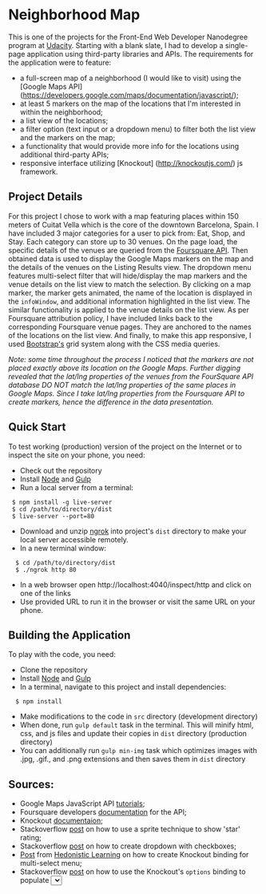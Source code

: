 # Neighborhood Map
This is one of the projects for the Front-End Web Developer Nanodegree program at [Udacity](https://www.udacity.com/course/front-end-web-developer-nanodegree--nd001).
Starting with a blank slate, I had to develop a single-page application using third-party libraries and APIs.
The requirements for the application were to feature:
* a full-screen map of a neighborhood (I would like to visit) using the [Google Maps API] (https://developers.google.com/maps/documentation/javascript/);
* at least 5 markers on the map of the locations that I'm interested in within the neighborhood;
* a list view of the locations;
* a filter option (text input or a dropdown menu) to filter both the list view and the markers on the map;
* a functionality that would provide more info for the locations using additional third-party APIs;
* responsive interface utilizing [Knockout] (http://knockoutjs.com/) js framework.

## Project Details
For this project I chose to work with a map featuring places within 150 meters of Cuitat Vella which is the core of the downtown Barcelona, Spain.
I have included 3 major categories for a user to pick from: Eat, Shop, and Stay. Each category can store up to 30 venues.
On the page load, the specific details of the venues are queried from the [Foursquare API](https://developer.foursquare.com/).
Then obtained data is used to display the Google Maps markers on the map and the details of the venues on the Listing Results view.
The dropdown menu features multi-select filter that will hide/display the map markers and the venue details on the list view to match the selection.
By clicking on a map marker, the marker gets animated, the name of the location is displayed in the ```infoWindow```, and additional information highlighted in the list view.
The similar functionality is applied to the venue details on the list view.
As per Foursquare attribution policy, I have included links back to the corresponding Foursquare venue pages. They are anchored to the names of the locations on the list view.
And finally, to make this app responsive, I used [Bootstrap's](https://getbootstrap.com/) grid system along with the CSS media queries.

*Note: some time throughout the process I noticed that the markers are not placed exactly above its location on the Google Maps. Further digging revealed that the lat/lng properties of the venues from the FourSquare API database DO NOT match the lat/lng properties of the same places in Google Maps.
Since I take lat/lng properties from the Foursquare API to create markers, hence the difference in the data presentation.*

## Quick Start
To test working (production) version of the project on the Internet or to inspect the site on your phone, you need:
* Check out the repository
* Install [Node](https://nodejs.org/en/) and [Gulp](https://gulpjs.com/)
* Run a local server from a terminal:
 ```
  $ npm install -g live-server
  $ cd /path/to/directory/dist
  $ live-server --port=80
  ```
* Download and unzip [ngrok](https://ngrok.com/) into project's ```dist``` directory to make your local server accessible remotely.
* In a new terminal window:
```
  $ cd /path/to/directory/dist
  $ ./ngrok http 80
```
* In a web browser open http://localhost:4040/inspect/http and click on one of the links
* Use provided URL to run it in the browser or visit the same URL on your phone.

## Building the Application
To play with the code, you need:
* Clone the repository
* Install [Node](https://nodejs.org/en/) and [Gulp](https://gulpjs.com/)
* In a terminal, navigate to this project and install dependencies:
```
  $ npm install
```
* Make modifications to the code in ```src``` directory (development directory)
* When done, run ```gulp default``` task in the terminal. This will minify html, css, and js files and update their copies in ```dist``` directory (production directory)
* You can additionally run ```gulp min-img``` task which optimizes images with .jpg, .gif., and .png extensions and then saves them in ```dist``` directory

## Sources:
* Google Maps JavaScript API [tutorials](https://developers.google.com/maps/documentation/javascript/);
* Foursquare developers [documentation](https://developer.foursquare.com/docs) for the API;
* Knockout [documentaion](http://knockoutjs.com/documentation/introduction.html);
* Stackoverflow [post](https://stackoverflow.com/questions/1987524/turn-a-number-into-star-rating-display-using-jquery-and-css) on how to use a sprite technique to show 'star' rating;
* Stackoverflow [post](https://stackoverflow.com/questions/17714705/how-to-use-checkbox-inside-select-option/29573171) on how to create dropdown with checkboxes;
* [Post](http://www.hedonisticlearning.com/posts/the-mistake-everyone-makes-with-knockoutjs.html) from [Hedonistic Learning](http://www.hedonisticlearning.com/) on how to create Knockout binding for multi-select menu;
* Stackoverflow [post](https://stackoverflow.com/questions/36261662/how-to-use-checkbox-inside-select-options-in-knockout) on how to use the Knockout's ```options``` binding to populate <select> with checked values from drop-down list;